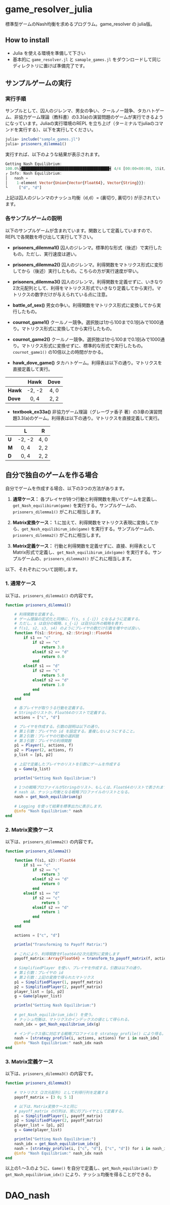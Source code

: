 # game_resolver_julia
標準型ゲームのNash均衡を求めるプログラム。game_resolver の julia版。

## How to install
* Julia を使える環境を準備して下さい
* 基本的に `game_resolver.jl` と `samaple_games.jl` をダウンロードして同じディレクトリに置けば準備完了です。

## サンプルゲームの実行
### 実行手順
サンプルとして、囚人のジレンマ、男女の争い、クールノー競争、タカハトゲーム、非協力ゲーム理論（教科書）の3.3(a)の演習問題のゲームが実行できるようになっています。Juliaの実行環境のREPL を立ち上げ（ターミナルでjuliaのコマンドを実行する）、以下を実行してください。

```julia
julia> include("sample_games.jl")
julia> prisoners_dilemma1()
```

実行すれば、以下のような結果が表示されます。
```julia
Getting Nash Equilibrium:
100.0%┣███████████████████████████████████████┫ 4/4 [00:00<00:00, 15it/s]
┌ Info: Nash Equilibrium:
│   nash =
│    1-element Vector{Union{Vector{Float64}, Vector{String}}}:
└     ["d", "d"]
```
上記は囚人のジレンマのナッシュ均衡（d,d）= (裏切り, 裏切り) が示されています。

### 各サンプルゲームの説明
以下のサンプルゲームが含まれています。関数として定義していますので、REPLで各関数を呼び出して実行して下さい。

* **prisoners_dilemma1()** 
囚人のジレンマ。標準的な形式（後述）で実行したもの。ただし、実行速度は遅い。

* **prisoners_dilemma2()** 
囚人のジレンマ。利得関数をマトリクス形式に変形してから（後述）実行したもの。こちらの方が実行速度が早い。

* **prisoners_dilemma3()** 
囚人のジレンマ。利得関数を定義せずに、いきなり2次元配列として、利得をマトリクス形式でいきなり定義してから実行。マトリクスの数字だけが与えられている点に注意。

* **battle_of_sex()** 
男女の争い。利得関数をマトリクス形式に変換してから実行したもの。

* **cournot_game1()** 
クールノー競争。選択肢は1から100まで0.1刻みで1000通り。マトリクス形式に変換してから実行したもの。

* **cournot_game2()** 
クールノー競争。選択肢は1から100まで0.1刻みで1000通り。マトリクス形式に変換せずに、標準的な形式で実行したもの。`cournot_game1()` の10倍以上の時間がかかる。

* **hawk_dove_game()** 
タカハトゲーム。利得表は以下の通り。マトリクスを直接定義して実行。

|         |Hawk |Dove | 
| ---     | :---: | :---: | 
|**Hawk** |-2, -2| 4, 0   | 
|**Dove** | 0, 4| 2, 2    | 

* **textbook_ex33a()** 
非協力ゲーム理論（グレーヴァ香子 著）の3章の演習問題3.3(a)のゲーム。利得表は以下の通り。マトリクスを直接定義して実行。

|         | L | R | 
| ---     | :---: | :---: | 
|**U** |-2, -2| 4, 0   | 
|**M** | 0, 4| 2, 2    | 
|**D** | 0, 4| 2, 2    | 


## 自分で独自のゲームを作る場合
自分でゲームを作成する場合、以下の3つの方法があります。
1. **通常ケース：** 
各プレイヤが持つ行動と利得関数を用いてゲームを定義し、`get_Nash_equilibirum(game)` を実行する。サンプルゲームの、`prisoners_dilemma1()` がこれに相当します。

2. **Matrix変換ケース：** 
1.に加えて、利得関数をマトリクス表現に変換してから、`get_Nash_equilibirum_idx(game)` を実行する。サンプルゲームの、`prisoners_dilemma2()` がこれに相当します。

3. **Matrix定義ケース：** 
行動と利得関数を定義せずに、直接、利得表としてMatrix形式で定義し、`get_Nash_equilibirum_idx(game)` を実行する。サンプルゲームの、`prisoners_dilemma3()` がこれに相当します。

以下、それぞれについて説明します。


### 1. 通常ケース
以下は、`prisoners_dilemma1()` の内容です。

```julia
function prisoners_dilemma1()

    # 利得関数を定義する。
    # ゲーム理論の定式化と同様に、f(s, s_{-i}) となるように定義する。
    # ただし、s は自分の戦略、s_{-i} は自分以外の戦略を表す。
    # f(s1, s2, s3, s4) のようにプレイヤの数だけ引数を増やせば良い。
    function f(s1::String, s2::String)::Float64
        if s1 == "c"
            if s2 == "c"
                return 3.0
            elseif s2 == "d"
                return 0.0
            end
        elseif s1 == "d"
            if s2 == "c"
                return 5.0
            elseif s2 == "d"
                return 1.0
            end
        end
    end

    # 各プレイヤが取りうる行動を定義する。
    # Stringのリストか、Float64のリストで定義する。
    actions = ["c", "d"]

    # プレイヤを作成する。引数の説明は以下の通り。
    # 第１引数：プレイヤの id を設定する。重複しないようにすること。
    # 第２引数：プレイヤの行動の選択肢
    # 第３引数：プレイヤの利得関数
    p1 = Player(1, actions, f)
    p2 = Player(2, actions, f)
    p_list = [p1, p2]
    
    # 上記で定義したプレイヤのリストを引数にゲームを作成する
    g = Game(p_list)

    println("Getting Nash Equilibrium:")
    
    # 1つの戦略プロファイルがStringのリスト、もしくは、Float64のリストで表されます。
    # nash は、ナッシュ均衡となる戦略プロファイルのリストとなる。
    nash = get_Nash_equilibrium(g)
    
    # Logging を使って結果を標準出力に表示します。
    @info "Nash Equilibrium:" nash
end
```

### 2. Matrix変換ケース
以下は、`prisoners_dilemma2()` の内容です。

```julia
function prisoners_dilemma2()    

    function f(s1, s2)::Float64
        if s1 == "c"
            if s2 == "c"
                return 3
            elseif s2 == "d"
                return 0
            end
        elseif s1 == "d"
            if s2 == "c"
                return 5
            elseif s2 == "d"
                return 1
            end
        end
    end

    actions = ["c", "d"]

    println("Transforming to Payoff Matrix:")
    
    # これにより、利得関数をFloat64の2次元配列に変換します
    payoff_matrix::Array{Float64} = transform_to_payoff_matrix(f, actions, actions)
    
    # SimplifiedPlayer を使い、プレイヤを作成する。引数は以下の通り。
    # 第１引数：プレイヤの id
    # 第２引数：上記の変換で得られたマトリクス
    p1 = SimplifiedPlayer(1, payoff_matrix)
    p2 = SimplifiedPlayer(2, payoff_matrix)
    player_list = [p1, p2]
    g = Game(player_list)

    println("Getting Nash Equilibrium:")
    
    # get_Nash_equilibrium_idx() を使う。
    # ナッシュ均衡は、マトリクスのインデックスの値として得られる。
    nash_idx = get_Nash_equilibrium_idx(g)
    
    # インデックス値に対応する戦略プロファイルを strategy_profile() により得る。
    nash = [strategy_profile(i, actions, actions) for i in nash_idx]
    @info "Nash Equilibrium:" nash_idx nash
end

```

### 3. Matrix定義ケース
以下は、`prisoners_dilemma3()` の内容です。

```julia
function prisoners_dilemma3()
    
    # マトリクス（2次元配列) として利得行列を定義する
    payoff_matrix = [3 0; 5 1]

    # 以下は、Matrix変換ケースと同じ
    # payoff_matrix の行列は、常に行プレイヤとして定義する。
    p1 = SimplifiedPlayer(1, payoff_matrix)
    p2 = SimplifiedPlayer(2, payoff_matrix)
    player_list = [p1, p2]
    g = Game(player_list)

    println("Getting Nash Equilibrium:")
    nash_idx = get_Nash_equilibrium_idx(g)
    nash = [strategy_profile(i, ["c", "d"], ["c", "d"]) for i in nash_idx]
    @info "Nash Equilibrium:" nash_idx nash
end
```

以上の1.〜3.のように、`Game()` を自分で定義し、`get_Nash_equilibrium()` か `get_Nash_equilibrium_idx()` により、ナッシュ均衡を得ることができる。


<!-- ## 各関数の説明 -->

# DAO_nash
